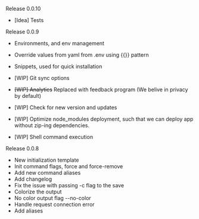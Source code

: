 Release 0.0.10

- [Idea] Tests

Release 0.0.9

- Environments, and env management
- Override values from yaml from .env using {{}} pattern
- Snippets, used for quick installation

- [WIP] Git sync options
- ~~[WIP] Analytics~~ Replaced with feedback program (We belive in privacy by default)
- [WIP] Check for new version and updates
- [WIP] Optimize node_modules deployment, such that we can deploy app without zip-ing dependencies.
- [WIP] Shell command execution

Release 0.0.8

- New initialization template
- Init command flags, force and force-remove
- Add new command aliases
- Add changelog
- Fix the issue with passing -c flag to the save
- Colorize the output
- No color output flag --no-color
- Handle request connection error
- Add aliases
